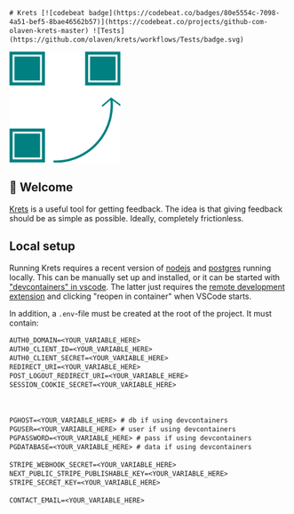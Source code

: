     # Krets [![codebeat badge](https://codebeat.co/badges/80e5554c-7098-4a51-bef5-8bae46562b57)](https://codebeat.co/projects/github-com-olaven-krets-master) ![Tests](https://github.com/olaven/krets/workflows/Tests/badge.svg)
<img width="200" alt="Logo" src="./public/logo.svg">

## :wave: Welcome 
[Krets](https://krets.app) is a useful tool for getting feedback. The idea is that giving feedback should be as simple as possible. 
Ideally, completely frictionless. 

## Local setup 
Running Krets requires a recent version of [nodejs](https://nodejs.org/en/) and [postgres](https://www.postgresql.org/) running locally. 
This can be manually set up and installed, or it can be started with ["devcontainers" in vscode](https://code.visualstudio.com/docs/remote/containers). 
The latter just requires the [remote development extension](https://marketplace.visualstudio.com/items?itemName=ms-vscode-remote.vscode-remote-extensionpack) and clicking 
"reopen in container" when VSCode starts. 

In addition, a `.env`-file must be created at the root of the project. It must contain: 
```
AUTH0_DOMAIN=<YOUR_VARIABLE_HERE>
AUTH0_CLIENT_ID=<YOUR_VARIABLE_HERE>
AUTH0_CLIENT_SECRET=<YOUR_VARIABLE_HERE>
REDIRECT_URI=<YOUR_VARIABLE_HERE>
POST_LOGOUT_REDIRECT_URI=<YOUR_VARIABLE_HERE>
SESSION_COOKIE_SECRET=<YOUR_VARIABLE_HERE>



PGHOST=<YOUR_VARIABLE_HERE> # db if using devcontainers
PGUSER=<YOUR_VARIABLE_HERE> # user if using devcontainers
PGPASSWORD=<YOUR_VARIABLE_HERE> # pass if using devcontainers
PGDATABASE=<YOUR_VARIABLE_HERE> # data if using devcontainers

STRIPE_WEBHOOK_SECRET=<YOUR_VARIABLE_HERE>
NEXT_PUBLIC_STRIPE_PUBLISHABLE_KEY=<YOUR_VARIABLE_HERE>
STRIPE_SECRET_KEY=<YOUR_VARIABLE_HERE>

CONTACT_EMAIL=<YOUR_VARIABLE_HERE>
```